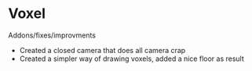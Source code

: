 Voxel
===========


Addons/fixes/improvments
* Created a closed camera that does all camera crap
* Created a simpler way of drawing voxels, added a nice floor as result
